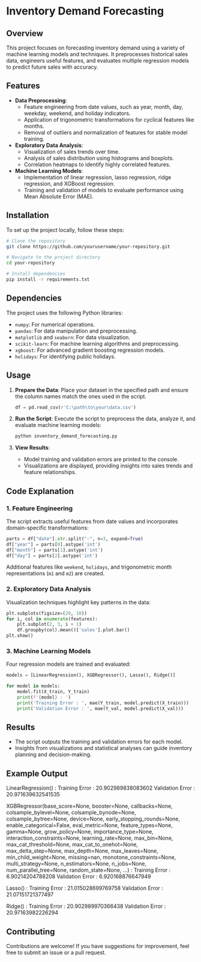 # Inventory Demand Forecasting

## Overview
This project focuses on forecasting inventory demand using a variety of machine learning models and techniques. It preprocesses historical sales data, engineers useful features, and evaluates multiple regression models to predict future sales with accuracy.

## Features
- **Data Preprocessing**:
  - Feature engineering from date values, such as year, month, day, weekday, weekend, and holiday indicators.
  - Application of trigonometric transformations for cyclical features like months.
  - Removal of outliers and normalization of features for stable model training.
- **Exploratory Data Analysis**:
  - Visualization of sales trends over time.
  - Analysis of sales distribution using histograms and boxplots.
  - Correlation heatmaps to identify highly correlated features.
- **Machine Learning Models**:
  - Implementation of linear regression, lasso regression, ridge regression, and XGBoost regression.
  - Training and validation of models to evaluate performance using Mean Absolute Error (MAE).

## Installation
To set up the project locally, follow these steps:

```bash
# Clone the repository
git clone https://github.com/yourusername/your-repository.git

# Navigate to the project directory
cd your-repository

# Install dependencies
pip install -r requirements.txt
```

## Dependencies
The project uses the following Python libraries:
- `numpy`: For numerical operations.
- `pandas`: For data manipulation and preprocessing.
- `matplotlib` and `seaborn`: For data visualization.
- `scikit-learn`: For machine learning algorithms and preprocessing.
- `xgboost`: For advanced gradient boosting regression models.
- `holidays`: For identifying public holidays.

## Usage
1. **Prepare the Data**:
   Place your dataset in the specified path and ensure the column names match the ones used in the script.

   ```python
   df = pd.read_csv(r'C:\path\to\your\data.csv')
   ```

2. **Run the Script**:
   Execute the script to preprocess the data, analyze it, and evaluate machine learning models:

   ```bash
   python inventory_demand_forecasting.py
   ```

3. **View Results**:
   - Model training and validation errors are printed to the console.
   - Visualizations are displayed, providing insights into sales trends and feature relationships.

## Code Explanation
### 1. Feature Engineering
The script extracts useful features from date values and incorporates domain-specific transformations:
```python
parts = df["date"].str.split("-", n=3, expand=True)
df["year"] = parts[0].astype('int')
df["month"] = parts[1].astype('int')
df["day"] = parts[2].astype('int')
```
Additional features like `weekend`, `holidays`, and trigonometric month representations (`m1` and `m2`) are created.

### 2. Exploratory Data Analysis
Visualization techniques highlight key patterns in the data:
```python
plt.subplots(figsize=(20, 10))
for i, col in enumerate(features):
    plt.subplot(2, 3, i + 1)
    df.groupby(col).mean()['sales'].plot.bar()
plt.show()
```

### 3. Machine Learning Models
Four regression models are trained and evaluated:
```python
models = [LinearRegression(), XGBRegressor(), Lasso(), Ridge()]

for model in models:
    model.fit(X_train, Y_train)
    print(f'{model} : ')
    print('Training Error : ', mae(Y_train, model.predict(X_train)))
    print('Validation Error : ', mae(Y_val, model.predict(X_val)))
```

## Results
- The script outputs the training and validation errors for each model.
- Insights from visualizations and statistical analyses can guide inventory planning and decision-making.

## Example Output
LinearRegression() : 
Training Error :  20.902989838083602
Validation Error :  20.971639632541535

XGBRegressor(base_score=None, booster=None, callbacks=None,
             colsample_bylevel=None, colsample_bynode=None,
             colsample_bytree=None, device=None, early_stopping_rounds=None,
             enable_categorical=False, eval_metric=None, feature_types=None,
             gamma=None, grow_policy=None, importance_type=None,
             interaction_constraints=None, learning_rate=None, max_bin=None,
             max_cat_threshold=None, max_cat_to_onehot=None,
             max_delta_step=None, max_depth=None, max_leaves=None,
             min_child_weight=None, missing=nan, monotone_constraints=None,
             multi_strategy=None, n_estimators=None, n_jobs=None,
             num_parallel_tree=None, random_state=None, ...) : 
Training Error :  6.90214204788208
Validation Error :  6.920168876647949

Lasso() : 
Training Error :  21.015028699769758
Validation Error :  21.07151721377497

Ridge() : 
Training Error :  20.902989970366438
Validation Error :  20.97163982226294

## Contributing
Contributions are welcome! If you have suggestions for improvement, feel free to submit an issue or a pull request.


